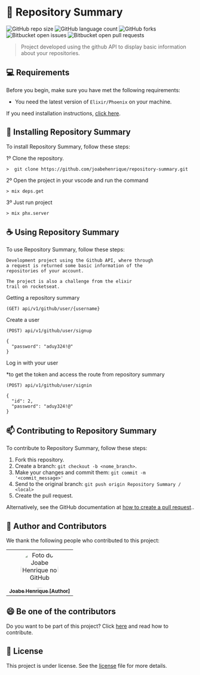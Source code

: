 # 📂 Repository Summary

![GitHub repo size](https://img.shields.io/github/repo-size/joabehenrique/repository-summary?style=flat)
![GitHub language count](https://img.shields.io/github/languages/count/joabehenrique/repository-summary?style=flat)
![GitHub forks](https://img.shields.io/github/forks/joabehenrique/repository-summary?style=flat)
![Bitbucket open issues](https://img.shields.io/bitbucket/issues/joabehenrique/repository-summary?style=flat)
![Bitbucket open pull requests](https://img.shields.io/bitbucket/pr-raw/joabehenrique/repository-summary?style=flat)

> Project developed using the github API to display basic information about your repositories.

## 💻 Requirements

Before you begin, make sure you have met the following requirements:

- You need the latest version of `Elixir/Phoenix` on your machine.

If you need installation instructions, [click here](https://hexdocs.pm/phoenix/installation.html).

## 🚀 Installing Repository Summary

To install Repository Summary, follow these steps:

1º Clone the repository.

```
>  git clone https://github.com/joabehenrique/repository-summary.git
```
2º Open the project in your vscode and run the command
```
> mix deps.get
```
3º Just run project
```
> mix phx.server
```
## ☕ Using Repository Summary

To use Repository Summary, follow these steps:

```
Development project using the Github API, where through 
a request is returned some basic information of the 
repositories of your account.

The project is also a challenge from the elixir 
trail on rocketseat.
```

Getting a repository summary
```
(GET) api/v1/github/user/{username}
```
Create a user
```
(POST) api/v1/github/user/signup

{
  "password": "aduy324!@"
}
```
Log in with your user

*to get the token and access the route from repository summary
```
(POST) api/v1/github/user/signin

{
  "id": 2,
  "password": "aduy324!@"
}
```

## 📫 Contributing to Repository Summary

To contribute to Repository Summary, follow these steps:

1. Fork this repository.
2. Create a branch: `git checkout -b <nome_branch>`.
3. Make your changes and commit them: `git commit -m '<commit_message>'`
4. Send to the original branch: `git push origin Repository Summary / <local>`
5. Create the pull request.

Alternatively, see the GitHub documentation at [how to create a pull request](https://help.github.com/en/github/collaborating-with-issues-and-pull-requests/creating-a-pull-request)..

## 🤝 Author and Contributors

We thank the following people who contributed to this project:

<table>
  <tr>
    <td align="center">
      <a href="https://github.com/joabehenrique">
        <img src="https://avatars3.githubusercontent.com/u/64988299" width="100px" style="border-radius: 90px" alt="Foto do Joabe Henrique no GitHub"/><br>
        <sub>
          <b>Joabe Henrique [Author]</b>
        </sub>
      </a>
    </td>
  </tr>
</table>

## 😄 Be one of the contributors<br>

Do you want to be part of this project? Click [here](https://github.com/joabehenrique/repository-summary/blob/master/CONTRIBUTING.md) and read how to contribute.

## 📝 License

This project is under license. See the [license](https://github.com/joabehenrique/repository-summary/blob/master/LICENSE.md) file for more details.
